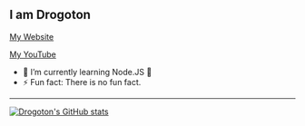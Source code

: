 ## I am Drogoton
[My Website](http://dr.nwpixs.com)

[My YouTube](https://www.youtube.com/channel/UCz-zElbMg6wpUnqeT7uiz7A)

- 🌱 I’m currently learning Node.JS 🤣
- ⚡ Fun fact: There is no fun fact.

---

[![Drogoton's GitHub stats](https://github-readme-stats.vercel.app/api?username=drogoton)](https://github.com/Drogoton/Drogoton)
